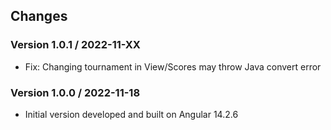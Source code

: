 ## Changes

### Version 1.0.1 / 2022-11-XX

* Fix: Changing tournament in View/Scores may throw Java convert error

### Version 1.0.0 / 2022-11-18

* Initial version developed and built on Angular 14.2.6

